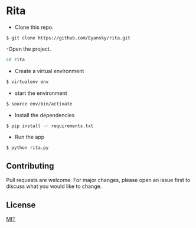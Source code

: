 # Rita
- Clone this repo.
```
$ git clone https://github.com/Eyansky/rita.git
```
-Open the project. 
```bash
cd rita
```
- Create a virtual environment
```bash
$ virtualenv env 
```
- start the environment
```bash
$ source env/bin/activate
```
- Install the dependencies
```bash
$ pip install -r requirements.txt
```
- Run the app
```
$ python rita.py
```

## Contributing
Pull requests are welcome. For major changes, please open an issue first to discuss what you would like to change.


## License
[MIT](https://choosealicense.com/licenses/mit/)